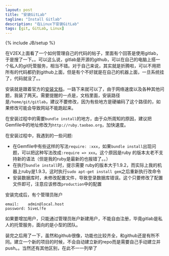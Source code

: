 ```yaml
---
layout: post
title: "安装GitLab"
tagline: "Install Gitlab"
description: "在Linux下安装GitLab"
tags: [git, GitLab, Linux]
---
```

{% include JB/setup %}

在V2EX上面看了一个如何管理自己的代码的帖子，里面有个回答是使用gitlab，于是搜了一下。。可以这么说，gitlab是开源的github，可以在自己的电脑上搭一个私人的git托管服务，相当不错。对于自己来说，其实就是折腾啦，可以不用把所有的代码都扔到github上面，但是有个不好就是在自己的机器上面，一旦系统挂了，代码就没了。。

安装就是跟着官方的[安装文档][]，一路下来就可以了，由于网络速度以及各种其他问题，我装了两天。需要提醒的一点是，文档里面，安装路径是`/home/git/gitlab`，建议不要修改，因为有些地方是硬编码了这个路径的，如果修改可能会导致网站不能跑起来。

在安装过程中的需要`bundle install`的地方，由于众所周知的原因，建议把Gemfile中的地址修改为`http://ruby.taobao.org`，加快速度。

在安装过程中，我遇到的一些问题:

* 在Gemfile中有些这样的写法`require: :xxx`，如果`bundle install`出现问题，可以把这种写法改成`:require => xxx`。这个原因是ruby 的版本太老不支持新的语法（但是我的ruby是最新的也报错了。。）
* 在执行`bundle install`时，提示需要 ruby的版本大于1.9.2，而实际上我的机器上ruby是1.9.3，这时执行`sudo apt-get install gem`之后重新执行改命令
* 安装数据库时，未修改配置文件，导致登录数据库错误。这个只要修改了配置文件即可，注意应该修改`production`中的配置

安装完成后，有个管理员账户

    email:    admin@local.host
    password: 5iveL!fe
    
如果要增加用户，只能通过管理员账户新建用户，不能自由注册，毕竟gitlab是私人的托管服务，面向的是小型的团队。

装完之后用了一下，虽然和github很像，功能也比较齐全，和github还是有所不同。建立一个新的项目的时候，不会自动建立新的repo而是需要自己手动建立并push。。当然还有其他区别，在此不一一列举了

[安装文档]: https://github.com/gitlabhq/gitlabhq/blob/5-0-stable/doc/install/installation.md


